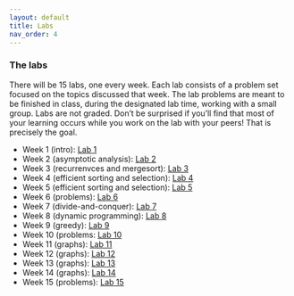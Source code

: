 ```yaml
---
layout: default 
title: Labs 
nav_order: 4
---
```


### The labs 

There will be 15 labs, one every week. Each lab consists of a problem set focused on the topics discussed that week. The lab problems are meant to be finished in class, during the designated lab time, working with a small group. Labs are not graded. Don’t be surprised if you’ll find that most of your learning occurs while you work on the lab with your peers! That is precisely the goal. 

* Week 1 (intro):   [Lab 1](docs/week1-lab.pdf)  
* Week 2 (asymptotic analysis):  [Lab 2]("docs/week2-lab.pdf") 
* Week 3 (recurrenvces and mergesort):   [Lab 3]("docs/week3-lab.pdf")   
* Week 4 (efficient sorting and selection):    [Lab 4]("docs/week4-lab.pdf")   
* Week 5 (efficient sorting and selection):   [Lab 5]("docs/week5-lab.pdf")   
* Week 6 (problems):   [Lab 6]("docs/week6-lab.pdf")   
* Week 7 (divide-and-conquer):   [Lab 7]("docs/week7-lab.pdf")  
* Week 8 (dynamic programming):   [Lab 8]("docs/week8-lab.pdf")   
* Week 9 (greedy):   [Lab 9]("docs/week9-lab.pdf")   
* Week 10 (problems:  [Lab 10]("docs/week10-lab.pdf")  
* Week 11 (graphs):  [Lab 11]("docs/week11-lab.pdf")  
* Week 12 (graphs):  [Lab 12]("docs/week12-lab.pdf")   
* Week 13 (graphs):  [Lab 13]("docs/week13-lab.pdf")  
* Week 14 (graphs):  [Lab 14]("docs/week14-lab.pdf")   
* Week 15 (problems):  [Lab 15]("docs/week15-lab.pdf")   
